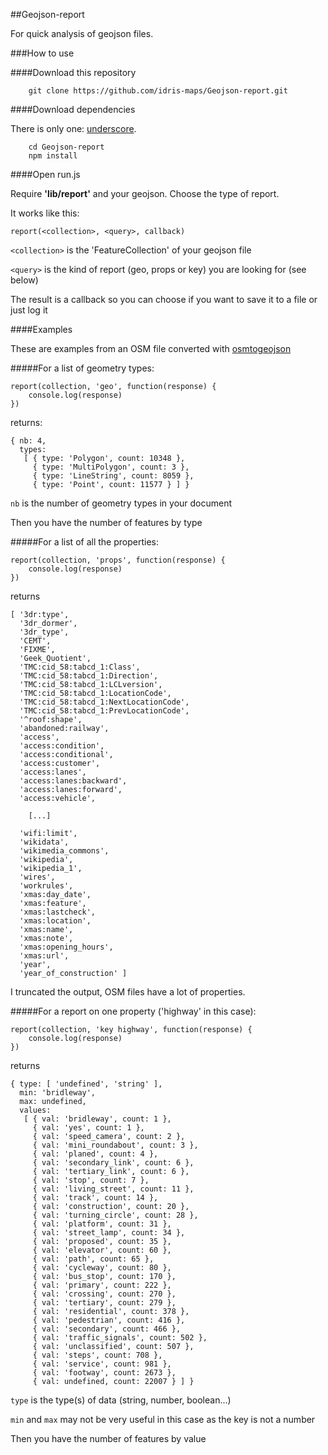 ##Geojson-report

For quick analysis of geojson files. 

###How to use



####Download this repository

```
	git clone https://github.com/idris-maps/Geojson-report.git
```



####Download dependencies

There is only one: [underscore](http://underscorejs.org/).

```
	cd Geojson-report
	npm install	
```



####Open run.js

Require **'lib/report'** and your geojson. Choose the type of report.

It works like this:

```
report(<collection>, <query>, callback)	
```

```<collection>``` is the 'FeatureCollection' of your geojson file

```<query>``` is the kind of report (geo, props or key) you are looking for (see below)

The result is a callback so you can choose if you want to save it to a file or just log it



####Examples

These are examples from an OSM file converted with [osmtogeojson](https://github.com/tyrasd/osmtogeojson)



#####For a list of geometry types:

```
report(collection, 'geo', function(response) {
	console.log(response)
})
```

returns:

```
{ nb: 4,
  types: 
   [ { type: 'Polygon', count: 10348 },
     { type: 'MultiPolygon', count: 3 },
     { type: 'LineString', count: 8059 },
     { type: 'Point', count: 11577 } ] }
```

```nb``` is the number of geometry types in your document

Then you have the number of features by type



#####For a list of all the properties:

```
report(collection, 'props', function(response) {
	console.log(response)
})
```

returns

```
[ '3dr:type',
  '3dr_dormer',
  '3dr_type',
  'CEMT',
  'FIXME',
  'Geek_Quotient',
  'TMC:cid_58:tabcd_1:Class',
  'TMC:cid_58:tabcd_1:Direction',
  'TMC:cid_58:tabcd_1:LCLversion',
  'TMC:cid_58:tabcd_1:LocationCode',
  'TMC:cid_58:tabcd_1:NextLocationCode',
  'TMC:cid_58:tabcd_1:PrevLocationCode',
  '^roof:shape',
  'abandoned:railway',
  'access',
  'access:condition',
  'access:conditional',
  'access:customer',
  'access:lanes',
  'access:lanes:backward',
  'access:lanes:forward',
  'access:vehicle',

	[...]

  'wifi:limit',
  'wikidata',
  'wikimedia_commons',
  'wikipedia',
  'wikipedia_1',
  'wires',
  'workrules',
  'xmas:day_date',
  'xmas:feature',
  'xmas:lastcheck',
  'xmas:location',
  'xmas:name',
  'xmas:note',
  'xmas:opening_hours',
  'xmas:url',
  'year',
  'year_of_construction' ]
```

I truncated the output, OSM files have a lot of properties.



#####For a report on one property ('highway' in this case):

```
report(collection, 'key highway', function(response) {
	console.log(response)
})
```

returns

```
{ type: [ 'undefined', 'string' ],
  min: 'bridleway',
  max: undefined,
  values: 
   [ { val: 'bridleway', count: 1 },
     { val: 'yes', count: 1 },
     { val: 'speed_camera', count: 2 },
     { val: 'mini_roundabout', count: 3 },
     { val: 'planed', count: 4 },
     { val: 'secondary_link', count: 6 },
     { val: 'tertiary_link', count: 6 },
     { val: 'stop', count: 7 },
     { val: 'living_street', count: 11 },
     { val: 'track', count: 14 },
     { val: 'construction', count: 20 },
     { val: 'turning_circle', count: 28 },
     { val: 'platform', count: 31 },
     { val: 'street_lamp', count: 34 },
     { val: 'proposed', count: 35 },
     { val: 'elevator', count: 60 },
     { val: 'path', count: 65 },
     { val: 'cycleway', count: 80 },
     { val: 'bus_stop', count: 170 },
     { val: 'primary', count: 222 },
     { val: 'crossing', count: 270 },
     { val: 'tertiary', count: 279 },
     { val: 'residential', count: 378 },
     { val: 'pedestrian', count: 416 },
     { val: 'secondary', count: 466 },
     { val: 'traffic_signals', count: 502 },
     { val: 'unclassified', count: 507 },
     { val: 'steps', count: 708 },
     { val: 'service', count: 981 },
     { val: 'footway', count: 2673 },
     { val: undefined, count: 22007 } ] }
```

```type``` is the type(s) of data (string, number, boolean...)

```min``` and ```max``` may not be very useful in this case as the key is not a number

Then you have the number of features by value 
